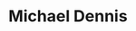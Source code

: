 ---
# Display name
title: Michael Dennis



external_link: https://scholar.google.com/citations?user=WXXu26AAAAAJ
---